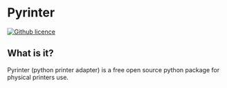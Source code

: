 # Pyrinter #
[![Github licence](https://img.shields.io/github/license/hodvak/pyrinter)](https://github.com/hodvak/pyrinter/blob/master/LICENSE)
## What is it? ##
Pyrinter (python printer adapter) is a free open source python package for physical printers use.